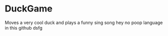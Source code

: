 # DuckGame
Moves a very cool duck and plays a funny sing song
hey no poop language in this github
dsfg
